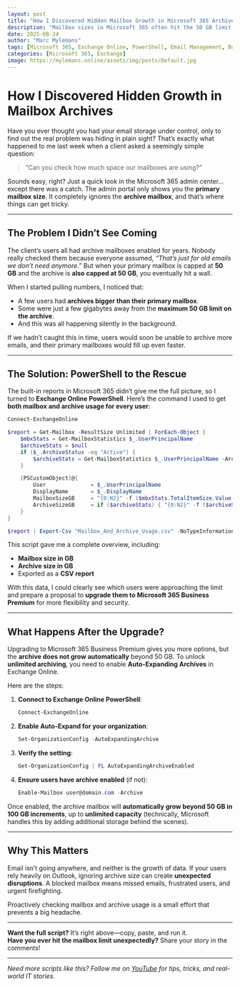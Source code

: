 ```yaml
---
layout: post
title: "How I Discovered Hidden Mailbox Growth in Microsoft 365 Archives"
description: "Mailbox sizes in Microsoft 365 often hit the 50 GB limit without warning. Here's how I discovered hidden archive growth and created a PowerShell report to fix it."
date: 2025-08-24
author: "Marc Mylemans"
tags: [Microsoft 365, Exchange Online, PowerShell, Email Management, Business Premium]
categories: [Microsoft 365, Exchange]
image: https://mylemans.online/assets/img/posts/Default.jpg
---
```


# **How I Discovered Hidden Growth in Mailbox Archives**

Have you ever thought you had your email storage under control, only to find out the real problem was hiding in plain sight? That’s exactly what happened to me last week when a client asked a seemingly simple question:

> “Can you check how much space our mailboxes are using?”

Sounds easy, right? Just a quick look in the Microsoft 365 admin center… except there was a catch. The admin portal only shows you the **primary mailbox size**. It completely ignores the **archive mailbox**, and that’s where things can get tricky.

---

## **The Problem I Didn’t See Coming**

The client’s users all had archive mailboxes enabled for years. Nobody really checked them because everyone assumed, *“That’s just for old emails we don’t need anymore.”* But when your primary mailbox is capped at **50 GB** and the archive is **also capped at 50 GB**, you eventually hit a wall.

When I started pulling numbers, I noticed that:
- A few users had **archives bigger than their primary mailbox**.
- Some were just a few gigabytes away from the **maximum 50 GB limit on the archive**.
- And this was all happening silently in the background.

If we hadn’t caught this in time, users would soon be unable to archive more emails, and their primary mailboxes would fill up even faster.

---

## **The Solution: PowerShell to the Rescue**

The built-in reports in Microsoft 365 didn’t give me the full picture, so I turned to **Exchange Online PowerShell**. Here’s the command I used to get **both mailbox and archive usage for every user**:

```powershell
Connect-ExchangeOnline

$report = Get-Mailbox -ResultSize Unlimited | ForEach-Object {
    $mbxStats = Get-MailboxStatistics $_.UserPrincipalName
    $archiveStats = $null
    if ($_.ArchiveStatus -eq "Active") {
        $archiveStats = Get-MailboxStatistics $_.UserPrincipalName -Archive
    }

    [PSCustomObject]@{
        User              = $_.UserPrincipalName
        DisplayName       = $_.DisplayName
        MailboxSizeGB     = "{0:N2}" -f ($mbxStats.TotalItemSize.Value.ToBytes() / 1GB)
        ArchiveSizeGB     = if ($archiveStats) { "{0:N2}" -f ($archiveStats.TotalItemSize.Value.ToBytes() / 1GB) } else { "N/A" }
    }
}

$report | Export-Csv "Mailbox_And_Archive_Usage.csv" -NoTypeInformation -Encoding UTF8
```

This script gave me a complete overview, including:
- **Mailbox size in GB**
- **Archive size in GB**
- Exported as a **CSV report**

With this data, I could clearly see which users were approaching the limit and prepare a proposal to **upgrade them to Microsoft 365 Business Premium** for more flexibility and security.

---

## **What Happens After the Upgrade?**

Upgrading to Microsoft 365 Business Premium gives you more options, but the **archive does not grow automatically** beyond 50 GB. To unlock **unlimited archiving**, you need to enable **Auto-Expanding Archives** in Exchange Online.

Here are the steps:

1. **Connect to Exchange Online PowerShell**:
   ```powershell
   Connect-ExchangeOnline
   ```

2. **Enable Auto-Expand for your organization**:
   ```powershell
   Set-OrganizationConfig -AutoExpandingArchive
   ```

3. **Verify the setting**:
   ```powershell
   Get-OrganizationConfig | FL AutoExpandingArchiveEnabled
   ```

4. **Ensure users have archive enabled** (if not):
   ```powershell
   Enable-Mailbox user@domain.com -Archive
   ```

Once enabled, the archive mailbox will **automatically grow beyond 50 GB in 100 GB increments**, up to **unlimited capacity** (technically, Microsoft handles this by adding additional storage behind the scenes).

---

## **Why This Matters**

Email isn’t going anywhere, and neither is the growth of data. If your users rely heavily on Outlook, ignoring archive size can create **unexpected disruptions**. A blocked mailbox means missed emails, frustrated users, and urgent firefighting.

Proactively checking mailbox and archive usage is a small effort that prevents a big headache.

---

**Want the full script?** It’s right above—copy, paste, and run it.  
**Have you ever hit the mailbox limit unexpectedly?** Share your story in the comments!  

---

*Need more scripts like this? Follow me on [YouTube](https://www.youtube.com/@mylemansonline) for tips, tricks, and real-world IT stories.*
